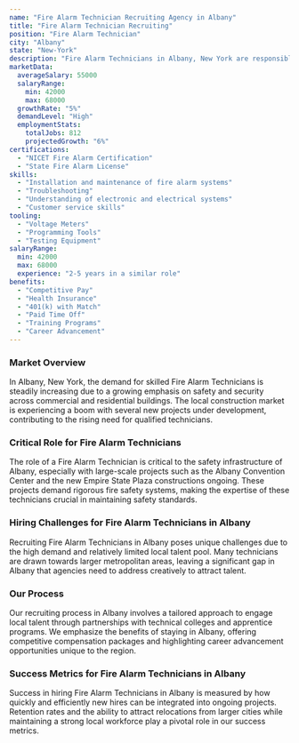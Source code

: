 ```yaml
---
name: "Fire Alarm Technician Recruiting Agency in Albany"
title: "Fire Alarm Technician Recruiting"
position: "Fire Alarm Technician"
city: "Albany"
state: "New-York"
description: "Fire Alarm Technicians in Albany, New York are responsible for installing, maintaining, and repairing fire alarm systems in both residential and commercial settings."
marketData:
  averageSalary: 55000
  salaryRange:
    min: 42000
    max: 68000
  growthRate: "5%"
  demandLevel: "High"
  employmentStats:
    totalJobs: 812
    projectedGrowth: "6%"
certifications:
  - "NICET Fire Alarm Certification"
  - "State Fire Alarm License"
skills:
  - "Installation and maintenance of fire alarm systems"
  - "Troubleshooting"
  - "Understanding of electronic and electrical systems"
  - "Customer service skills"
tooling:
  - "Voltage Meters"
  - "Programming Tools"
  - "Testing Equipment"
salaryRange:
  min: 42000
  max: 68000
  experience: "2-5 years in a similar role"
benefits:
  - "Competitive Pay"
  - "Health Insurance"
  - "401(k) with Match"
  - "Paid Time Off"
  - "Training Programs"
  - "Career Advancement"
---
```


### Market Overview
In Albany, New York, the demand for skilled Fire Alarm Technicians is steadily increasing due to a growing emphasis on safety and security across commercial and residential buildings. The local construction market is experiencing a boom with several new projects under development, contributing to the rising need for qualified technicians.

### Critical Role for Fire Alarm Technicians
The role of a Fire Alarm Technician is critical to the safety infrastructure of Albany, especially with large-scale projects such as the Albany Convention Center and the new Empire State Plaza constructions ongoing. These projects demand rigorous fire safety systems, making the expertise of these technicians crucial in maintaining safety standards.

### Hiring Challenges for Fire Alarm Technicians in Albany
Recruiting Fire Alarm Technicians in Albany poses unique challenges due to the high demand and relatively limited local talent pool. Many technicians are drawn towards larger metropolitan areas, leaving a significant gap in Albany that agencies need to address creatively to attract talent.

### Our Process
Our recruiting process in Albany involves a tailored approach to engage local talent through partnerships with technical colleges and apprentice programs. We emphasize the benefits of staying in Albany, offering competitive compensation packages and highlighting career advancement opportunities unique to the region.

### Success Metrics for Fire Alarm Technicians in Albany
Success in hiring Fire Alarm Technicians in Albany is measured by how quickly and efficiently new hires can be integrated into ongoing projects. Retention rates and the ability to attract relocations from larger cities while maintaining a strong local workforce play a pivotal role in our success metrics.